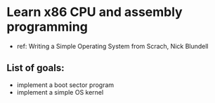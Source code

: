 # Learn x86 CPU and assembly programming

* ref: Writing a Simple Operating System from Scrach, Nick Blundell

## List of goals:
- implement a boot sector program
- implement a simple OS kernel
